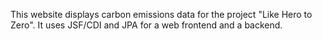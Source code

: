 This website displays carbon emissions data for the project "Like Hero to Zero". It uses JSF/CDI and JPA for a web frontend and a backend.

